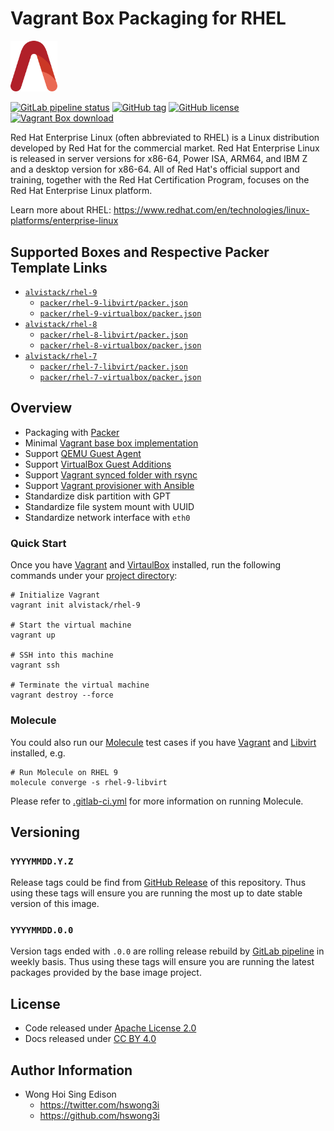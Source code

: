 # Vagrant Box Packaging for RHEL

<img src="/alvistack.svg" width="75" alt="AlviStack">

[![GitLab pipeline status](https://img.shields.io/gitlab/pipeline/alvistack/vagrant-rhel/master)](https://gitlab.com/alvistack/vagrant-rhel/-/pipelines)
[![GitHub tag](https://img.shields.io/github/tag/alvistack/vagrant-rhel.svg)](https://github.com/alvistack/vagrant-rhel/tags)
[![GitHub license](https://img.shields.io/github/license/alvistack/vagrant-rhel.svg)](https://github.com/alvistack/vagrant-rhel/blob/master/LICENSE)
[![Vagrant Box download](https://img.shields.io/badge/dynamic/json?label=alvistack%2Frhel-9&query=%24.boxes%5B%3A1%5D.downloads&url=https%3A%2F%2Fapp.vagrantup.com%2Fapi%2Fv1%2Fsearch%3Fq%3Dalvistack%2Frhel-9)](https://app.vagrantup.com/alvistack/boxes/rhel-9)

Red Hat Enterprise Linux (often abbreviated to RHEL) is a Linux distribution developed by Red Hat for the commercial market. Red Hat Enterprise Linux is released in server versions for x86-64, Power ISA, ARM64, and IBM Z and a desktop version for x86-64. All of Red Hat's official support and training, together with the Red Hat Certification Program, focuses on the Red Hat Enterprise Linux platform.

Learn more about RHEL: <https://www.redhat.com/en/technologies/linux-platforms/enterprise-linux>

## Supported Boxes and Respective Packer Template Links

  - [`alvistack/rhel-9`](https://app.vagrantup.com/alvistack/boxes/rhel-9)
      - [`packer/rhel-9-libvirt/packer.json`](https://github.com/alvistack/vagrant-rhel/blob/master/packer/rhel-9-libvirt/packer.json)
      - [`packer/rhel-9-virtualbox/packer.json`](https://github.com/alvistack/vagrant-rhel/blob/master/packer/rhel-9-virtualbox/packer.json)
  - [`alvistack/rhel-8`](https://app.vagrantup.com/alvistack/boxes/rhel-8)
      - [`packer/rhel-8-libvirt/packer.json`](https://github.com/alvistack/vagrant-rhel/blob/master/packer/rhel-8-libvirt/packer.json)
      - [`packer/rhel-8-virtualbox/packer.json`](https://github.com/alvistack/vagrant-rhel/blob/master/packer/rhel-8-virtualbox/packer.json)
  - [`alvistack/rhel-7`](https://app.vagrantup.com/alvistack/boxes/rhel-7)
      - [`packer/rhel-7-libvirt/packer.json`](https://github.com/alvistack/vagrant-rhel/blob/master/packer/rhel-7-libvirt/packer.json)
      - [`packer/rhel-7-virtualbox/packer.json`](https://github.com/alvistack/vagrant-rhel/blob/master/packer/rhel-7-virtualbox/packer.json)

## Overview

  - Packaging with [Packer](https://www.packer.io/)
  - Minimal [Vagrant base box implementation](https://www.vagrantup.com/docs/boxes/base)
  - Support [QEMU Guest Agent](https://wiki.qemu.org/Features/GuestAgent)
  - Support [VirtualBox Guest Additions](https://www.virtualbox.org/manual/ch04.html)
  - Support [Vagrant synced folder with rsync](https://www.vagrantup.com/docs/synced-folders/rsync)
  - Support [Vagrant provisioner with Ansible](https://www.vagrantup.com/docs/provisioning/ansible)
  - Standardize disk partition with GPT
  - Standardize file system mount with UUID
  - Standardize network interface with `eth0`

### Quick Start

Once you have [Vagrant](https://www.vagrantup.com/docs/installation) and [VirtaulBox](https://www.virtualbox.org/) installed, run the following commands under your [project directory](https://learn.hashicorp.com/tutorials/vagrant/getting-started-project-setup?in=vagrant/getting-started):

    # Initialize Vagrant
    vagrant init alvistack/rhel-9
    
    # Start the virtual machine
    vagrant up
    
    # SSH into this machine
    vagrant ssh
    
    # Terminate the virtual machine
    vagrant destroy --force

### Molecule

You could also run our [Molecule](https://molecule.readthedocs.io/en/stable/) test cases if you have [Vagrant](https://www.vagrantup.com/) and [Libvirt](https://libvirt.org/) installed, e.g.

    # Run Molecule on RHEL 9
    molecule converge -s rhel-9-libvirt

Please refer to [.gitlab-ci.yml](.gitlab-ci.yml) for more information on running Molecule.

## Versioning

### `YYYYMMDD.Y.Z`

Release tags could be find from [GitHub Release](https://github.com/alvistack/vagrant-rhel/tags) of this repository. Thus using these tags will ensure you are running the most up to date stable version of this image.

### `YYYYMMDD.0.0`

Version tags ended with `.0.0` are rolling release rebuild by [GitLab pipeline](https://gitlab.com/alvistack/vagrant-rhel/-/pipelines) in weekly basis. Thus using these tags will ensure you are running the latest packages provided by the base image project.

## License

  - Code released under [Apache License 2.0](LICENSE)
  - Docs released under [CC BY 4.0](http://creativecommons.org/licenses/by/4.0/)

## Author Information

  - Wong Hoi Sing Edison
      - <https://twitter.com/hswong3i>
      - <https://github.com/hswong3i>
